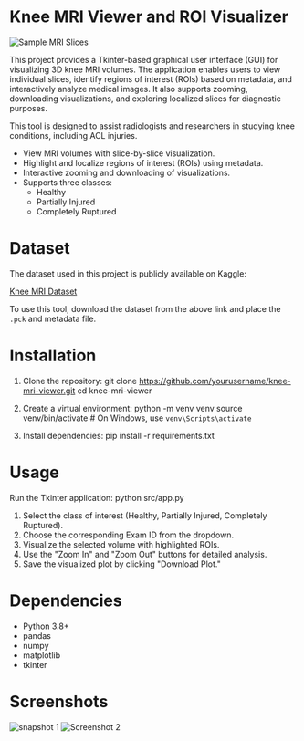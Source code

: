 # Knee MRI Viewer and ROI Visualizer
![Sample MRI Slices](https://github.com/user-attachments/assets/6575e0aa-a2f5-4198-b6f2-a8d1a53566e4)

This project provides a Tkinter-based graphical user interface (GUI) for visualizing 3D knee MRI volumes. The application enables users to view individual slices, identify regions of interest (ROIs) based on metadata, and interactively analyze medical images. It also supports zooming, downloading visualizations, and exploring localized slices for diagnostic purposes.

This tool is designed to assist radiologists and researchers in studying knee conditions, including ACL injuries.

- View MRI volumes with slice-by-slice visualization.
- Highlight and localize regions of interest (ROIs) using metadata.
- Interactive zooming and downloading of visualizations.
- Supports three classes:
  - Healthy
  - Partially Injured
  - Completely Ruptured
 
# Dataset
The dataset used in this project is publicly available on Kaggle:

[Knee MRI Dataset](https://www.kaggle.com/datasets/sohaibanwaar1203/kneemridataset)

To use this tool, download the dataset from the above link and place the `.pck` and metadata file.

# Installation

1. Clone the repository:
   git clone https://github.com/yourusername/knee-mri-viewer.git
   cd knee-mri-viewer

2. Create a virtual environment:
   python -m venv venv
   source venv/bin/activate  # On Windows, use `venv\Scripts\activate`

3. Install dependencies:
   pip install -r requirements.txt

 
# Usage
Run the Tkinter application:
   python src/app.py

1. Select the class of interest (Healthy, Partially Injured, Completely Ruptured).
2. Choose the corresponding Exam ID from the dropdown.
3. Visualize the selected volume with highlighted ROIs.
4. Use the "Zoom In" and "Zoom Out" buttons for detailed analysis.
5. Save the visualized plot by clicking "Download Plot."

# Dependencies
- Python 3.8+
- pandas
- numpy
- matplotlib
- tkinter
# Screenshots
![snapshot 1](https://github.com/user-attachments/assets/d26cb49a-cf1e-4722-84cf-1be6dcf5893d)
![Screenshot 2](https://github.com/user-attachments/assets/7f01473c-25a5-4dc1-ae20-204c2e0d6124)

